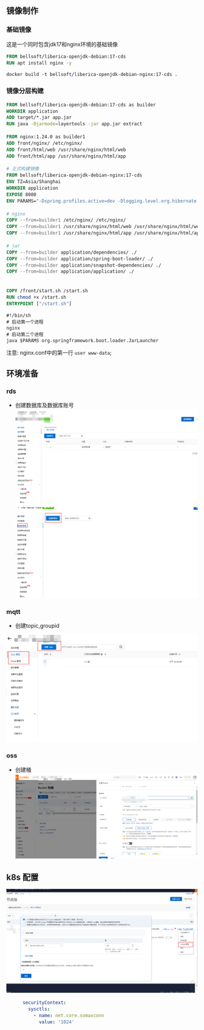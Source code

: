 ## 镜像制作

### 基础镜像

这是一个同时包含jdk17和nginx环境的基础镜像

```Dockerfile
FROM bellsoft/liberica-openjdk-debian:17-cds
RUN apt install nginx -y
```

```shell
docker build -t bellsoft/liberica-openjdk-debian-nginx:17-cds .
```

### 镜像分层构建

```Dockerfile
FROM bellsoft/liberica-openjdk-debian:17-cds as builder
WORKDIR application
ADD target/*.jar app.jar
RUN java -Djarmode=layertools -jar app.jar extract

FROM nginx:1.24.0 as builder1
ADD front/nginx/ /etc/nginx/
ADD front/html/web /usr/share/nginx/html/web
ADD front/html/app /usr/share/nginx/html/app

# 正式构建镜像
FROM bellsoft/liberica-openjdk-debian-nginx:17-cds
ENV TZ=Asia/Shanghai
WORKDIR application
EXPOSE 8080
ENV PARAMS="-Dspring.profiles.active=dev -Dlogging.level.org.hibernate.SQL=info"

# nginx
COPY --from=builder1 /etc/nginx/ /etc/nginx/
COPY --from=builder1 /usr/share/nginx/html/web /usr/share/nginx/html/web
COPY --from=builder1 /usr/share/nginx/html/app /usr/share/nginx/html/app

# jar
COPY --from=builder application/dependencies/ ./
COPY --from=builder application/spring-boot-loader/ ./
COPY --from=builder application/snapshot-dependencies/ ./
COPY --from=builder application/application/ ./


COPY /front/start.sh /start.sh
RUN chmod +x /start.sh
ENTRYPOINT ["/start.sh"]
```

```shell
#!/bin/sh
# 启动第一个进程
nginx
# 启动第二个进程
java $PARAMS org.springframework.boot.loader.JarLauncher
```

注意: nginx.conf中的第一行 `user www-data`;

## 环境准备

### rds

- 创建数据库及数据库账号
  ![](.images/ac203556.png)
  ![](.images/2e69d271.png)

### mqtt

- 创建topic,groupid

![](.images/e308a266.png)

### oss

- 创建桶
  ![](.images/58c6d47b.png)

## k8s 配置

![](.images/f00206a5.png)

```yaml
      securityContext:
        sysctls:
          - name: net.core.somaxconn
            value: '1024'
```